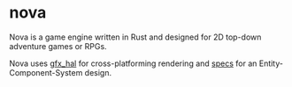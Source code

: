 # nova

Nova is a game engine written in Rust and designed for 2D top-down adventure
games or RPGs.

Nova uses [gfx_hal][1] for cross-platforming rendering and [specs][2] for an
Entity-Component-System design.

[1]: https://github.com/gfx-rs/gfx
[2]: https://slide-rs.github.io/specs/
